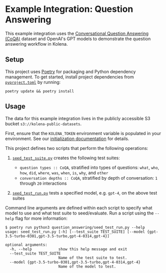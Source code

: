 # Example Integration: Question Answering

This example integration uses the [Conversational Question Answering (CoQA)](https://stanfordnlp.github.io/coqa/) dataset and OpenAI's GPT models to demonstrate the question answering workflow in Kolena.

## Setup

This project uses [Poetry](https://python-poetry.org/) for packaging and Python dependency management. To get started,
install project dependencies from [`pyproject.toml`](./pyproject.toml) by running:

```shell
poetry update && poetry install
```

## Usage

The data for this example integration lives in the publicly accessible S3 bucket `s3://kolena-public-datasets`.

First, ensure that the `KOLENA_TOKEN` environment variable is populated in your environment. See our
[initialization documentation](https://docs.kolena.io/installing-kolena/#initialization) for details.

This project defines two scripts that perform the following operations:

1. [`seed_test_suite.py`](question_answering/seed_test_suite.py) creates the following test suites:

    - `question types :: CoQA`, stratified into types of questions: `what`, `who`, `how`, `did`, `where`, `was`, `when`, `is`, `why`, and `other`
    - `conversation depths :: CoQA`, stratified by depth of conversation: `1` through `20` interactions

2. [`seed_test_run.py`](question_answering/seed_test_run.py) tests a specified model, e.g. `gpt-4`, on the above test suites

Command line arguments are defined within each script to specify what model to use and what test suite to seed/evaluate.
Run a script using the `--help` flag for more information:

```shell
$ poetry run python3 question_answering/seed_test_run.py --help
usage: seed_test_run.py [-h] [--test_suite TEST_SUITE] [--model {gpt-3.5-turbo-0301,gpt-3.5-turbo,gpt-4-0314,gpt-4}]

optional arguments:
  -h, --help            show this help message and exit
  --test_suite TEST_SUITE
                        Name of the test suite to test.
  --model {gpt-3.5-turbo-0301,gpt-3.5-turbo,gpt-4-0314,gpt-4}
                        Name of the model to test.
```
